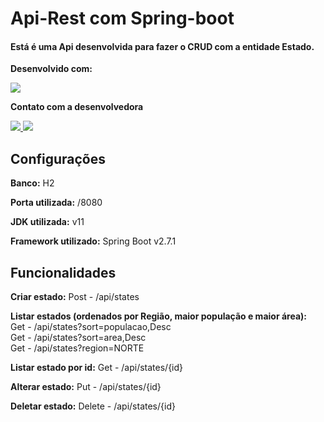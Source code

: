 # Api-Rest com Spring-boot
#### Está é uma Api desenvolvida para fazer o CRUD com a entidade Estado. 

**Desenvolvido com:**

<img src="https://img.shields.io/badge/Java-ED8B00?style=for-the-badge&logo=java&logoColor=white" /> 

**Contato com a desenvolvedora**

<a href="https://github.com/juhwiz/"> <img src="https://img.shields.io/badge/GitHub-100000?style=for-the-badge&logo=github&logoColor=white" /> </a> <a href="https://www.linkedin.com/in/julia-sim%C3%A3o-de-almeida-cruz-1a8a46199/"> <img src="https://img.shields.io/badge/LinkedIn-0077B5?style=for-the-badge&logo=linkedin&logoColor=white" /></a>

## Configurações

**Banco:** H2

**Porta utilizada:** /8080

**JDK utilizada:** v11

**Framework utilizado:** Spring Boot v2.7.1

## Funcionalidades

**Criar estado:** Post - /api/states

**Listar estados (ordenados por Região, maior população e maior área):** </br>
Get - /api/states?sort=populacao,Desc </br>
Get - /api/states?sort=area,Desc </br>
Get - /api/states?region=NORTE

**Listar estado por id:** Get - /api/states/{id}

**Alterar estado:** Put - /api/states/{id}

**Deletar estado:** Delete - /api/states/{id}

